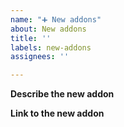 ```yaml
---
name: "➕ New addons"
about: New addons
title: ''
labels: new-addons
assignees: ''

---
```


**Describe the new addon**

<!-- A description of the new addon. -->

**Link to the new addon**

<!-- Add a link to the new addon here. If you can't, you can remove this. -->
